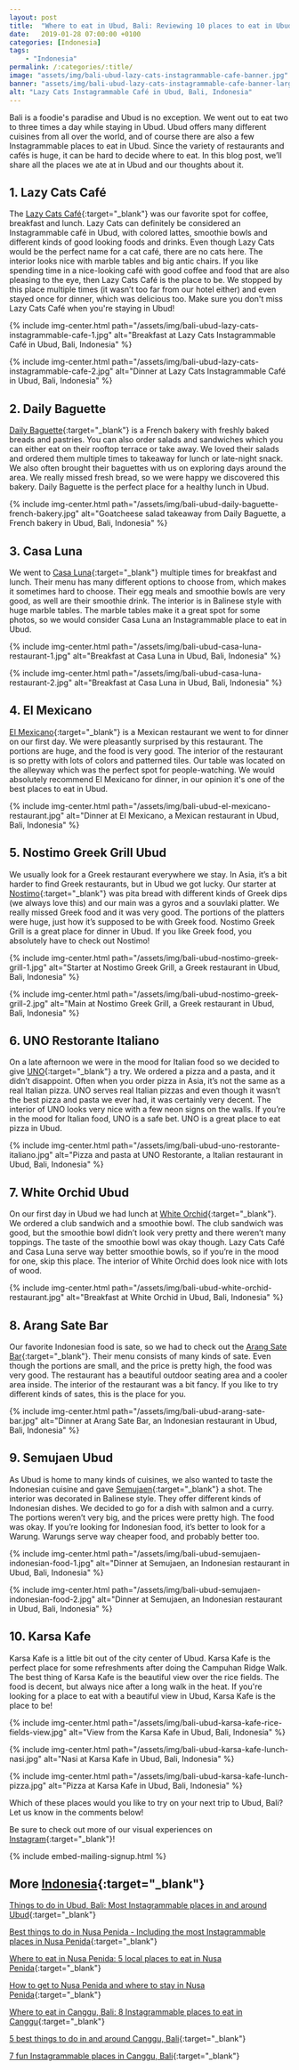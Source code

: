 ```yaml
---
layout: post
title:  "Where to eat in Ubud, Bali: Reviewing 10 places to eat in Ubud"
date:   2019-01-28 07:00:00 +0100
categories: [Indonesia]
tags:
    - "Indonesia"
permalink: /:categories/:title/
image: "assets/img/bali-ubud-lazy-cats-instagrammable-cafe-banner.jpg"
banner: "assets/img/bali-ubud-lazy-cats-instagrammable-cafe-banner-large.jpg"
alt: "Lazy Cats Instagrammable Café in Ubud, Bali, Indonesia"
---
```


Bali is a foodie's paradise and Ubud is no exception. We went out to eat two to three times a day while staying in Ubud. Ubud offers many different cuisines from all over the world, and of course there are also a few Instagrammable places to eat in Ubud. Since the variety of restaurants and cafés is huge, it can be hard to decide where to eat. In this blog post, we’ll share all the places we ate at in Ubud and our thoughts about it. 

## 1. Lazy Cats Café

The [Lazy Cats Café][lazy cats]{:target="_blank"} was our favorite spot for coffee, breakfast and lunch. Lazy Cats can definitely be considered  an Instagrammable café in Ubud, with colored lattes, smoothie bowls and different kinds of good looking foods and drinks. Even though Lazy Cats would be the perfect name for a cat café, there are no cats here. The interior looks nice with marble tables and big antic chairs. If you like spending time in a nice-looking café with good coffee and food that are also pleasing to the eye, then Lazy Cats Café is the place to be. We stopped by this place multiple times (it wasn’t too far from our hotel either) and even stayed once for dinner, which was delicious too. Make sure you don't miss Lazy Cats Café when you're staying in Ubud! 

{% include img-center.html path="/assets/img/bali-ubud-lazy-cats-instagrammable-cafe-1.jpg" alt="Breakfast at Lazy Cats Instagrammable Café in Ubud, Bali, Indonesia" %}

{% include img-center.html path="/assets/img/bali-ubud-lazy-cats-instagrammable-cafe-2.jpg" alt="Dinner at Lazy Cats Instagrammable Café in Ubud, Bali, Indonesia" %}

## 2. Daily Baguette

[Daily Baguette][daily baguette]{:target="_blank"} is a French bakery with freshly baked breads and pastries. You can also order salads and sandwiches which you can either eat on their rooftop terrace or take away. We loved their salads and ordered them multiple times to takeaway for lunch or late-night snack. We also often brought their baguettes with us on exploring days around the area. We really missed fresh bread, so we were happy we discovered this bakery. Daily Baguette is the perfect place for a healthy lunch in Ubud. 

{% include img-center.html path="/assets/img/bali-ubud-daily-baguette-french-bakery.jpg" alt="Goatcheese salad takeaway from Daily Baguette, a French bakery in Ubud, Bali, Indonesia" %}

## 3. Casa Luna

We went to [Casa Luna][casa luna]{:target="_blank"} multiple times for breakfast and lunch. Their menu has many different options to choose from, which makes it sometimes hard to choose. Their egg meals and smoothie bowls are very good, as well are their smoothie drink. The interior is in Balinese style with huge marble tables. The marble tables make it a great spot for some photos, so we would consider Casa Luna an Instagrammable place to eat in Ubud. 

{% include img-center.html path="/assets/img/bali-ubud-casa-luna-restaurant-1.jpg" alt="Breakfast at Casa Luna in Ubud, Bali, Indonesia" %}

{% include img-center.html path="/assets/img/bali-ubud-casa-luna-restaurant-2.jpg" alt="Breakfast at Casa Luna in Ubud, Bali, Indonesia" %}

## 4. El Mexicano

[El Mexicano][el mexicano]{:target="_blank"} is a Mexican restaurant we went to for dinner on our first day. We were pleasantly surprised by this restaurant. The portions are huge, and the food is very good. The interior of the restaurant is so pretty with lots of colors and patterned tiles. Our table was located on the alleyway which was the perfect spot for people-watching. We would absolutely recommend El Mexicano for dinner, in our opinion it's one of the best places to eat in Ubud.

{% include img-center.html path="/assets/img/bali-ubud-el-mexicano-restaurant.jpg" alt="Dinner at El Mexicano, a Mexican restaurant in Ubud, Bali, Indonesia" %}

## 5. Nostimo Greek Grill Ubud

We usually look for a Greek restaurant everywhere we stay. In Asia, it’s a bit harder to find Greek restaurants, but in Ubud we got lucky. Our starter at [Nostimo][nostimo]{:target="_blank"} was pita bread with different kinds of Greek dips (we always love this) and our main was a gyros and a souvlaki platter. We really missed Greek food and it was very good. The portions of the platters were huge, just how it’s supposed to be with Greek food. Nostimo Greek Grill is a great place for dinner in Ubud. If you like Greek food, you absolutely have to check out Nostimo! 

{% include img-center.html path="/assets/img/bali-ubud-nostimo-greek-grill-1.jpg" alt="Starter at Nostimo Greek Grill, a Greek restaurant in Ubud, Bali, Indonesia" %}

{% include img-center.html path="/assets/img/bali-ubud-nostimo-greek-grill-2.jpg" alt="Main at Nostimo Greek Grill, a Greek restaurant in Ubud, Bali, Indonesia" %}

## 6. UNO Restorante Italiano

On a late afternoon we were in the mood for Italian food so we decided to give [UNO][uno]{:target="_blank"} a try. We ordered a pizza and a pasta, and it didn’t disappoint. Often when you order pizza in Asia, it’s not the same as a real Italian pizza. UNO serves real Italian pizzas and even though it wasn’t the best pizza and pasta we ever had, it was certainly very decent. The interior of UNO looks very nice with a few neon signs on the walls. If you’re in the mood for Italian food, UNO is a safe bet. UNO is a great place to eat pizza in Ubud. 

{% include img-center.html path="/assets/img/bali-ubud-uno-restorante-italiano.jpg" alt="Pizza and pasta at UNO Restorante, a Italian restaurant in Ubud, Bali, Indonesia" %}

## 7. White Orchid Ubud

On our first day in Ubud we had lunch at [White Orchid][white orchid]{:target="_blank"}. We ordered a club sandwich and a smoothie bowl. The club sandwich was good, but the smoothie bowl didn’t look very pretty and there weren’t many toppings. The taste of the smoothie bowl was okay though. Lazy Cats Café and Casa Luna serve way better smoothie bowls, so if you’re in the mood for one, skip this place. The interior of White Orchid does look nice with lots of wood. 

{% include img-center.html path="/assets/img/bali-ubud-white-orchid-restaurant.jpg" alt="Breakfast at White Orchid in Ubud, Bali, Indonesia" %}

## 8. Arang Sate Bar

Our favorite Indonesian food is sate, so we had to check out the [Arang Sate Bar][arang sate]{:target="_blank"}. Their menu consists of many kinds of sate. Even though the portions are small, and the price is pretty high, the food was very good. The restaurant has a beautiful outdoor seating area and a cooler area inside. The interior of the restaurant was a bit fancy. If you like to try different kinds of sates, this is the place for you. 

{% include img-center.html path="/assets/img/bali-ubud-arang-sate-bar.jpg" alt="Dinner at Arang Sate Bar, an Indonesian restaurant in Ubud, Bali, Indonesia" %}

## 9. Semujaen Ubud

As Ubud is home to many kinds of cuisines, we also wanted to taste the Indonesian cuisine and gave [Semujaen][semujaen]{:target="_blank"} a shot. The interior was decorated in Balinese style. They offer different kinds of Indonesian dishes. We decided to go for a dish with salmon and a curry. The portions weren’t very big, and the prices were pretty high. The food was okay. If you’re looking for Indonesian food, it’s better to look for a Warung. Warungs serve way cheaper food, and probably better too. 

{% include img-center.html path="/assets/img/bali-ubud-semujaen-indonesian-food-1.jpg" alt="Dinner at Semujaen, an Indonesian restaurant in Ubud, Bali, Indonesia" %}

{% include img-center.html path="/assets/img/bali-ubud-semujaen-indonesian-food-2.jpg" alt="Dinner at Semujaen, an Indonesian restaurant in Ubud, Bali, Indonesia" %}

## 10. Karsa Kafe 

Karsa Kafe is a little bit out of the city center of Ubud. Karsa Kafe is the perfect place for some refreshments after doing the Campuhan Ridge Walk. The best thing of Karsa Kafe is the beautiful view over the rice fields. The food is decent, but always nice after a long walk in the heat. If you're looking for a place to eat with a beautiful view in Ubud, Karsa Kafe is the place to be!

{% include img-center.html path="/assets/img/bali-ubud-karsa-kafe-rice-fields-view.jpg" alt="View from the Karsa Kafe in Ubud, Bali, Indonesia" %}

{% include img-center.html path="/assets/img/bali-ubud-karsa-kafe-lunch-nasi.jpg" alt="Nasi at Karsa Kafe in Ubud, Bali, Indonesia" %}

{% include img-center.html path="/assets/img/bali-ubud-karsa-kafe-lunch-pizza.jpg" alt="Pizza at Karsa Kafe in Ubud, Bali, Indonesia" %}

Which of these places would you like to try on your next trip to Ubud, Bali? Let us know in the comments below!

Be sure to check out more of our visual experiences on [Instagram][instagram]{:target="_blank"}!

{% include embed-mailing-signup.html %}

## More [Indonesia][indonesia]{:target="_blank"}

[Things to do in Ubud, Bali: Most Instagrammable places in and around Ubud][things ubud]{:target="_blank"}

[Best things to do in Nusa Penida - Including the most Instagrammable places in Nusa Penida][things nusa penida]{:target="_blank"}

[Where to eat in Nusa Penida: 5 local places to eat in Nusa Penida][eat nusa penida]{:target="_blank"}

[How to get to Nusa Penida and where to stay in Nusa Penida][stay nusa penida]{:target="_blank"}

[Where to eat in Canggu, Bali: 8 Instagrammable places to eat in Canggu][eat canggu]{:target="_blank"}

[5 best things to do in and around Canggu, Bali][things canggu]{:target="_blank"}

[7 fun Instagrammable places in Canggu, Bali][instagrammable places canggu]{:target="_blank"}

[eat canggu]: https://kipamojo.world/indonesia/Where-to-eat-in-Canggu-Bali-8-Instagrammable-places-to-eat-in-Canggu/ 
[things canggu]: https://kipamojo.world/indonesia/5-best-things-to-do-in-and-around-Canggu-Bali/ 
[instagrammable places canggu]: https://kipamojo.world/indonesia/7-fun-Instagrammable-places-in-Canggu-Bali/ 
[things ubud]: https://kipamojo.world/indonesia/Things-to-do-in-Ubud-Bali-Most-Instagrammable-places-in-and-around-Ubud/ 
[things nusa penida]: https://kipamojo.world/indonesia/Best-things-to-do-in-Nusa-Penida-Including-the-most-Instagrammable-places-in-Nusa-Penida/ 
[eat nusa penida]: https://kipamojo.world/indonesia/Where-to-eat-in-Nusa-Penida-5-local-places-to-eat-in-Nusa-Penida/ 
[stay nusa penida]: https://kipamojo.world/indonesia/How-to-get-to-Nusa-Penida-and-where-to-stay-in-Nusa-Penida/ 

[instagram]: https://instagram.com/kipamojo 
[indonesia]: https://kipamojo.world/tags.html#indonesia

[lazy cats]: https://goo.gl/maps/es6NgSfNY1F2
[daily baguette]: https://goo.gl/maps/mfKhFgNecgq
[casa luna]: https://goo.gl/maps/dZp5Ax7En5K2
[el mexicano]: https://goo.gl/maps/aGooKQjtHXT2
[nostimo]: https://goo.gl/maps/u1Ktt9zjj5u
[uno]: https://goo.gl/maps/o1LFes85QhE2
[white orchid]: https://goo.gl/maps/CqCKmmTo1Fk
[arang sate]: https://goo.gl/maps/rVSmVXavi4S2
[semujaen]: https://goo.gl/maps/h3K4d6uP77C2 

